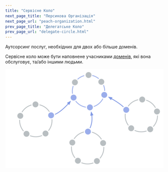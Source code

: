 ```yaml
---
title: "Сервісне Коло"
next_page_title: "Персикова Організація"
next_page_url: "peach-organization.html"
prev_page_title: "Делегатське Коло"
prev_page_url: "delegate-circle.html"
---
```



<div class="card summary"><div class="card-body">Аутсорсинг послуг, необхідних для двох або більше доменів.
</div></div>

Сервісне коло може бути наповнене учасниками <a href="glossary.html#entry-domain" class="glossary-tooltip" data-toggle="tooltip" title="Домен: Окрема сфера впливу, діяльності та прийняття рішень всередині організації.">доменів</a>, які вона обслуговує, та/або іншими людьми.

![Сервісне Коло](img/structural-patterns/service-circle.png)
